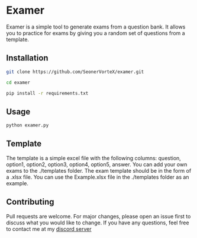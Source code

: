 # Examer

Examer is a simple tool to generate exams from a question bank. It allows you to practice for exams by giving you a random set of questions from a template.

## Installation

```bash
git clone https://github.com/SeonerVorteX/examer.git
```

```bash
cd examer
```

```bash
pip install -r requirements.txt
```

## Usage

```bash
python examer.py
```

## Template

The template is a simple excel file with the following columns: question, option1, option2, option3, option4, option5, answer. You can add your own exams to the ./templates folder. The exam template should be in the form of a .xlsx file. You can use the Example.xlsx file in the ./templates folder as an example.

## Contributing

Pull requests are welcome. For major changes, please open an issue first to discuss what you would like to change. If you have any questions, feel free to contact me at my [discord server][discord]

[discord]: https://discord.gg/CXUUyMfcz8
